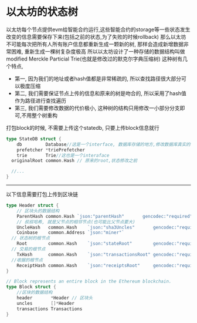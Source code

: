 # 以太坊的状态树
以太坊每个节点提供evm给智能合约运行,这些智能合约的storage等一些状态发生改变的信息需要保存下来(包括之前的状态,为了失败的时候rollback)
那么以太坊不可能每次把所有人所有账户信息都重新生成一颗新的树, 那样会造成新增数据非常困难, 重新生成一棵树复杂度极高
所以以太坊设计了一种存储的数据结构叫做modified Merckle Particial Trie(也就是修改过的默克尔字典压缩树)
这种树有几个特点, 
* 第一, 因为我们的地址或者hash值都是非常稀疏的, 所以查找路径很大部分可以极度压缩
* 第二, 我们需要保证节点上传的信息和原来的树是吻合的, 所以采用了hash值作为路径进行查找遍历
* 第三, 我们需要修改数据的代价极小, 这种树的结构只用修改一小部分分支即可,不用整个树重构


打包block的时候, 不需要上传这个statedb, 只要上传block信息就行
```go
type StateDB struct {
	db         Database//这是一个interface, 数据库存储的地方,修改数据库真实的value的
	prefetcher *triePrefetcher
	trie       Trie//这也是一个interaface
  originalRoot common.Hash // 原来的root,状态修改之前

  //...
}
```
----------------------------
以下信息需要打包上传到区块链
```go
type Header struct {
	// 区块头的数据结构
	ParentHash common.Hash `json:"parentHash"       gencodec:"required"`
	// 叔叔哈希, 就是父节点的相邻节点(也可能比父节点要大)
	UncleHash   common.Hash    `json:"sha3Uncles"       gencodec:"required"`
	Coinbase    common.Address `json:"miner"`
  // 状态树的根节点
	Root        common.Hash    `json:"stateRoot"        gencodec:"required"` 
  // 交易的根节点
	TxHash      common.Hash    `json:"transactionsRoot" gencodec:"required"`
  //收据的根节点
	ReceiptHash common.Hash    `json:"receiptsRoot"     gencodec:"required"`
}
```

```go
// Block represents an entire block in the Ethereum blockchain.
type Block struct {
	//区块的数据结构
	header       *Header // 区块头
	uncles       []*Header
	transactions Transactions
}
```



